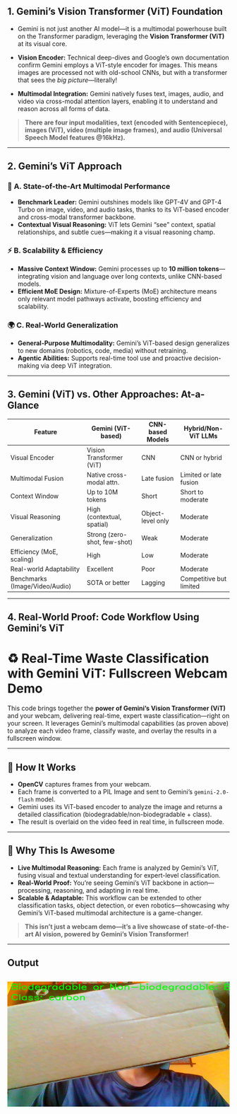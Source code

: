## 1. **Gemini’s Vision Transformer (ViT) Foundation**

- Gemini is not just another AI model—it is a multimodal powerhouse built on the Transformer paradigm, leveraging the **Vision Transformer (ViT)** at its visual core.

- **Vision Encoder:** Technical deep-dives and Google’s own documentation confirm Gemini employs a ViT-style encoder for images. This means images are processed not with old-school CNNs, but with a transformer that sees the *big picture*—literally!
- **Multimodal Integration:** Gemini natively fuses text, images, audio, and video via cross-modal attention layers, enabling it to understand and reason across all forms of data.

> **There are four input modalities, text (encoded with Sentencepiece), images (ViT), video (multiple image frames), and audio (Universal Speech Model features @16kHz).**  


---

## 2. **Gemini’s ViT Approach**

### 🌟 **A. State-of-the-Art Multimodal Performance**
- **Benchmark Leader:** Gemini outshines models like GPT-4V and GPT-4 Turbo on image, video, and audio tasks, thanks to its ViT-based encoder and cross-modal transformer backbone.
- **Contextual Visual Reasoning:** ViT lets Gemini “see” context, spatial relationships, and subtle cues—making it a visual reasoning champ.

### ⚡ **B. Scalability & Efficiency**
- **Massive Context Window:** Gemini processes up to **10 million tokens**—integrating vision and language over long contexts, unlike CNN-based models.
- **Efficient MoE Design:** Mixture-of-Experts (MoE) architecture means only relevant model pathways activate, boosting efficiency and scalability.

### 🌍 **C. Real-World Generalization**
- **General-Purpose Multimodality:** Gemini’s ViT-based design generalizes to new domains (robotics, code, media) without retraining.
- **Agentic Abilities:** Supports real-time tool use and proactive decision-making via deep ViT integration.

---

## 3. **Gemini (ViT) vs. Other Approaches: At-a-Glance**

| Feature                        | Gemini (ViT-based)      | CNN-based Models      | Hybrid/Non-ViT LLMs      |
|-------------------------------|-------------------------|----------------------|--------------------------|
| Visual Encoder                | Vision Transformer (ViT)| CNN                  | CNN or hybrid            |
| Multimodal Fusion             | Native cross-modal attn.| Late fusion          | Limited or late fusion   |
| Context Window                | Up to 10M tokens        | Short                | Short to moderate        |
| Visual Reasoning              | High (contextual, spatial)| Object-level only  | Moderate                 |
| Generalization                | Strong (zero-shot, few-shot)| Weak             | Moderate                 |
| Efficiency (MoE, scaling)     | High                    | Low                  | Moderate                 |
| Real-world Adaptability       | Excellent               | Poor                 | Moderate                 |
| Benchmarks (Image/Video/Audio)| SOTA or better          | Lagging              | Competitive but limited  |

---

## 4. **Real-World Proof: Code Workflow Using Gemini’s ViT**

# ♻️ Real-Time Waste Classification with Gemini ViT: Fullscreen Webcam Demo

This code brings together the **power of Gemini’s Vision Transformer (ViT)** and your webcam, delivering real-time, expert waste classification—right on your screen. It leverages Gemini’s multimodal capabilities (as proven above) to analyze each video frame, classify waste, and overlay the results in a fullscreen window.

---

## 🚦 How It Works

- **OpenCV** captures frames from your webcam.
- Each frame is converted to a PIL Image and sent to Gemini’s `gemini-2.0-flash` model.
- Gemini uses its ViT-based encoder to analyze the image and returns a detailed classification (biodegradable/non-biodegradable + class).
- The result is overlaid on the video feed in real time, in fullscreen mode.

---

## 🌟 Why This Is Awesome

- **Live Multimodal Reasoning:** Each frame is analyzed by Gemini’s ViT, fusing visual and textual understanding for expert-level classification.
- **Real-World Proof:** You’re seeing Gemini’s ViT backbone in action—processing, reasoning, and adapting in real time.
- **Scalable & Adaptable:** This workflow can be extended to other classification tasks, object detection, or even robotics—showcasing why Gemini’s ViT-based multimodal architecture is a game-changer.

> **This isn’t just a webcam demo—it’s a live showcase of state-of-the-art AI vision, powered by Gemini’s Vision Transformer!**

---

## Output

![Output_1](output1.png)
---


